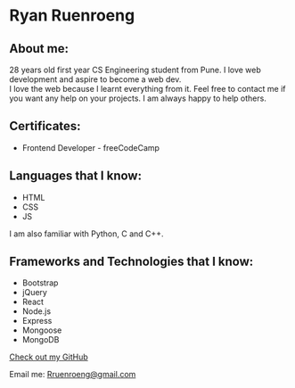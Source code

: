 # Ryan Ruenroeng

## About me:

28 years old first year CS Engineering student from Pune. I love web development and aspire to become a web dev.  
I love the web because I learnt everything from it. Feel free to contact me if you want any help on your projects. I am always happy to help others.

## Certificates:
- Frontend Developer - freeCodeCamp

## Languages that I know:

- HTML
- CSS
- JS

I am also familiar with Python, C and C++.

## Frameworks and Technologies that I know:

- Bootstrap
- jQuery
- React
- Node.js
- Express
- Mongoose
- MongoDB


[Check out my GitHub](https://github.com/rruenroeng)

Email me: Rruenroeng@gmail.com

